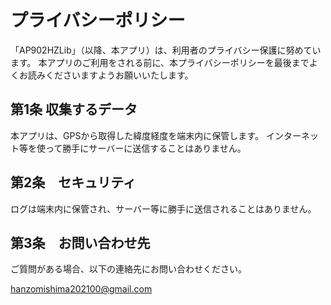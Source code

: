 # プライバシーポリシー

「AP902HZLib」（以降、本アプリ）は、利用者のプライバシー保護に努めています。
本アプリのご利用をされる前に、本プライバシーポリシーを最後までよくお読みくださいますようお願いいたします。

## 第1条 収集するデータ

本アプリは、GPSから取得した緯度経度を端末内に保管します。
インターネット等を使って勝手にサーバーに送信することはありません。

## 第2条　セキュリティ

ログは端末内に保管され、サーバー等に勝手に送信されることはありません。

## 第3条　お問い合わせ先

ご質問がある場合、以下の連絡先にお問い合わせください。

hanzomishima202100@gmail.com
